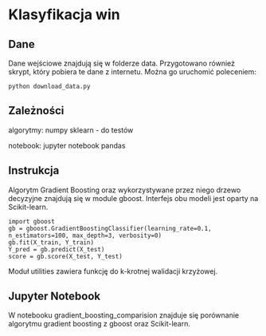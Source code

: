 # Klasyfikacja win

## Dane

Dane wejściowe znajdują się w folderze data. Przygotowano również skrypt, który pobiera te dane z internetu. Można go uruchomić poleceniem:
```
python download_data.py
```

## Zależności

algorytmy:
    numpy
    sklearn - do testów

notebook:
    jupyter notebook
    pandas

## Instrukcja 

Algorytm Gradient Boosting oraz wykorzystywane przez niego drzewo decyzyjne znajdują się w module gboost. Interfejs obu modeli jest oparty na Scikit-learn.
```
import gboost
gb = gboost.GradientBoostingClassifier(learning_rate=0.1, n_estimators=100, max_depth=3, verbosity=0)
gb.fit(X_train, Y_train)
Y_pred = gb.predict(X_test)
score = gb.score(X_test, Y_test)
```

Moduł utilities zawiera funkcję do k-krotnej walidacji krzyżowej.

## Jupyter Notebook

W notebooku gradient_boosting_comparision znajduje się porównanie algorytmu gradient boosting z gboost oraz Scikit-learn.
